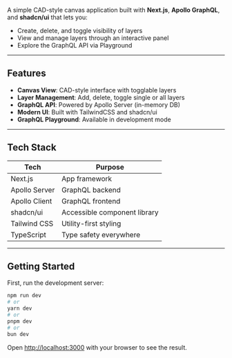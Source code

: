 A simple CAD-style canvas application built with **Next.js**, **Apollo GraphQL**, and **shadcn/ui** that lets you:

- Create, delete, and toggle visibility of layers
- View and manage layers through an interactive panel
- Explore the GraphQL API via Playground

---

## Features

- **Canvas View**: CAD-style interface with togglable layers
- **Layer Management**: Add, delete, toggle single or all layers
- **GraphQL API**: Powered by Apollo Server (in-memory DB)
- **Modern UI**: Built with TailwindCSS and shadcn/ui
- **GraphQL Playground**: Available in development mode

---

## Tech Stack

| Tech           | Purpose                      |
|----------------|------------------------------|
| Next.js        | App framework                |
| Apollo Server  | GraphQL backend              |
| Apollo Client  | GraphQL frontend             |
| shadcn/ui      | Accessible component library |
| Tailwind CSS   | Utility-first styling        |
| TypeScript     | Type safety everywhere       |

---

## Getting Started

First, run the development server:

```bash
npm run dev
# or
yarn dev
# or
pnpm dev
# or
bun dev
```

Open [http://localhost:3000](http://localhost:3000) with your browser to see the result.